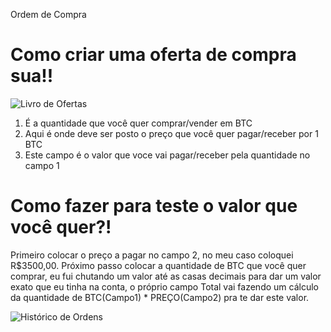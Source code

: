 Ordem de Compra

# Como criar uma oferta de compra sua!!

![Livro de Ofertas](http://res.cloudinary.com/dvy4tauff/image/upload/v1489079643/Livro_de_Ofertas_b5iicf.png)

1. É a quantidade que você quer comprar/vender em BTC
1. Aqui é onde deve ser posto o preço que você quer pagar/receber por 1 BTC
1. Este campo é o valor que voce vai pagar/receber pela quantidade no campo 1

# Como fazer para teste o valor que você quer?!

Primeiro colocar o preço a pagar no campo 2, no meu caso coloquei R$3500,00. Próximo passo colocar a quantidade de BTC que você quer comprar, eu fui chutando um valor até as casas decimais para dar um valor exato que eu tinha na conta, o próprio campo Total vai fazendo um cálculo da quantidade de BTC(Campo1) * PREÇO(Campo2) pra te dar este valor.


![Histórico de Ordens](http://res.cloudinary.com/dvy4tauff/image/upload/v1489079777/Hist%C3%B3rico_de_Ordens_fptkg8.png)